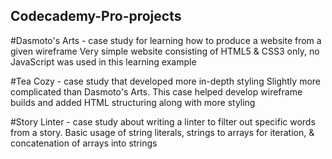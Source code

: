 ## Codecademy-Pro-projects
#Dasmoto's Arts - case study for learning how to produce a website from a given wireframe
  Very simple website consisting of HTML5 & CSS3 only, no JavaScript was used in this learning example
  
#Tea Cozy - case study that developed more in-depth styling
  Slightly more complicated than Dasmoto's Arts. This case helped develop wireframe builds and added HTML structuring 
  along with more styling
  
#Story Linter - case study about writing a linter to filter out specific words from a story.
  Basic usage of string literals, strings to arrays for iteration, & concatenation of arrays into strings
